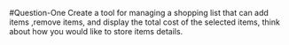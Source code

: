 
#Question-One
Create a tool for managing a shopping list that can add items ,remove items,
and display the total cost of the selected items, think about how you would like to store items details.
